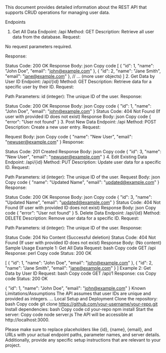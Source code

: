 This document provides detailed information about the REST API that supports CRUD operations for managing user data.

Endpoints

1. Get All Data
Endpoint: /api
Method: GET
Description: Retrieve all user data from the database.
Request:

No request parameters required.

Response:

Status Code: 200 OK
Response Body:
json
Copy code
[
    {
        "id": 1,
        "name": "John Doe",
        "email": "john@example.com"
    },
    {
        "id": 2,
        "name": "Jane Smith",
        "email": "jane@example.com"
    },
    // ... (more user objects)
]
2. Get Data by User ID
Endpoint: /api/{id}
Method: GET
Description: Retrieve data for a specific user by their ID.
Request:

Path Parameters:
id (integer): The unique ID of the user.
Response:

Status Code: 200 OK
Response Body:
json
Copy code
{
    "id": 1,
    "name": "John Doe",
    "email": "john@example.com"
}
Status Code: 404 Not Found (If user with provided ID does not exist)
Response Body:
json
Copy code
{
    "error": "User not found"
}
3. Post New Data
Endpoint: /api
Method: POST
Description: Create a new user entry.
Request:

Request Body:
json
Copy code
{
    "name": "New User",
    "email": "newuser@example.com"
}
Response:

Status Code: 201 Created
Response Body:
json
Copy code
{
    "id": 3,
    "name": "New User",
    "email": "newuser@example.com"
}
4. Edit Existing Data
Endpoint: /api/{id}
Method: PUT
Description: Update user data for a specific ID.
Request:

Path Parameters:
id (integer): The unique ID of the user.
Request Body:
json
Copy code
{
    "name": "Updated Name",
    "email": "updated@example.com"
}
Response:

Status Code: 200 OK
Response Body:
json
Copy code
{
    "id": 3,
    "name": "Updated Name",
    "email": "updated@example.com"
}
Status Code: 404 Not Found (If user with provided ID does not exist)
Response Body:
json
Copy code
{
    "error": "User not found"
}
5. Delete Data
Endpoint: /api/{id}
Method: DELETE
Description: Remove user data for a specific ID.
Request:

Path Parameters:
id (integer): The unique ID of the user.
Response:

Status Code: 204 No Content (Successful deletion)
Status Code: 404 Not Found (If user with provided ID does not exist)
Response Body: (No content)
Sample Usage
Example 1: Get All Data
Request:
bash
Copy code
GET /api
Response:
perl
Copy code
Status: 200 OK

[
    {
        "id": 1,
        "name": "John Doe",
        "email": "john@example.com"
    },
    {
        "id": 2,
        "name": "Jane Smith",
        "email": "jane@example.com"
    }
]
Example 2: Get Data by User ID
Request:
bash
Copy code
GET /api/1
Response:
css
Copy code
Status: 200 OK

{
    "id": 1,
    "name": "John Doe",
    "email": "john@example.com"
}
Known Limitations/Assumptions
The API assumes that user IDs are unique and provided as integers.
...
Local Setup and Deployment
Clone the repository:
bash
Copy code
git clone https://github.com/your-username/your-repo.git
Install dependencies:
bash
Copy code
cd your-repo
npm install
Start the server:
Copy code
node server.js
The API will be accessible at http://localhost:3000.

Please make sure to replace placeholders like {id}, {name}, {email}, and URLs with your actual endpoint paths, parameter names, and server details. Additionally, provide any specific setup instructions that are relevant to your project.
